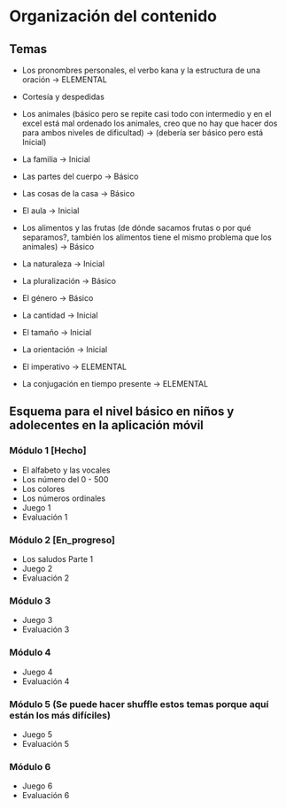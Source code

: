 # Organización del contenido

## Temas

- Los pronombres personales, el verbo kana y la estructura de una oración -> ELEMENTAL 
- Cortesía y despedidas
- Los animales (básico pero se repite casi todo con intermedio y en el excel está mal ordenado los animales, creo que no hay que hacer dos para ambos niveles de dificultad) -> (debería ser básico pero está Inicial)
- La familia -> Inicial
- Las partes del cuerpo -> Básico

- Las cosas de la casa -> Básico
- El aula -> Inicial
- Los alimentos y las frutas (de dónde sacamos frutas o por qué separamos?, también los alimentos tiene el mismo problema que los animales) -> Básico
- La naturaleza -> Inicial

- La pluralización -> Básico
- El género -> Básico
- La cantidad -> Inicial
- El tamaño -> Inicial

- La orientación -> Inicial
- El imperativo -> ELEMENTAL 
- La conjugación en tiempo presente -> ELEMENTAL 

## Esquema para el nivel básico en niños y adolecentes en la aplicación móvil

### Módulo 1 [Hecho]

- El alfabeto y las vocales
- Los número del 0 - 500
- Los colores
- Los números ordinales
- Juego 1
- Evaluación 1

### Módulo 2 [En_progreso]

- Los saludos Parte 1
- Juego 2
- Evaluación 2

### Módulo 3

- Juego 3
- Evaluación 3

### Módulo 4

- Juego 4
- Evaluación 4

### Módulo 5 (Se puede hacer shuffle estos temas porque aquí están los más difíciles)

- Juego 5
- Evaluación 5

### Módulo 6

- Juego 6
- Evaluación 6